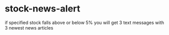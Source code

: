 # stock-news-alert
if specified stock falls above or below 5% you will get 3 text messages with 3 newest news articles 
